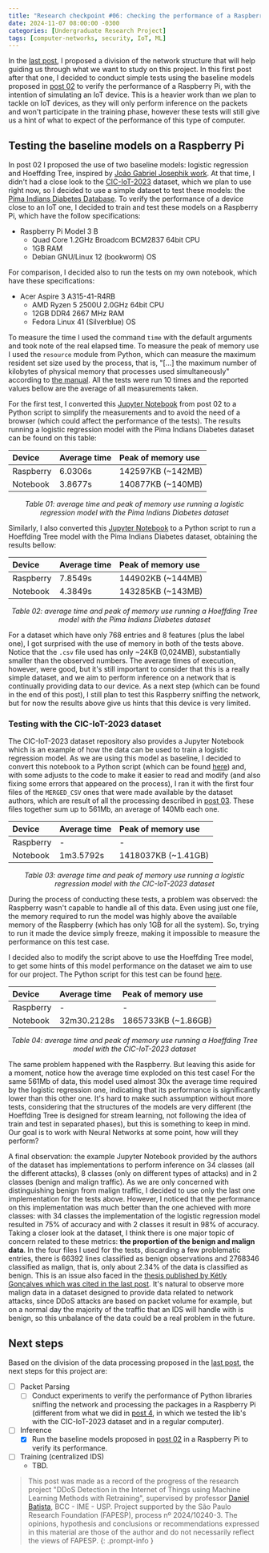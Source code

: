 ```yaml
---
title: "Research checkpoint #06: checking the performance of a Raspberry Pi handling ML models"
date: 2024-11-07 08:00:00 -0300
categories: [Undergraduate Research Project]
tags: [computer-networks, security, IoT, ML]
---
```


In the [last post](https://otavioolsilva.github.io/posts/research-05/), I proposed a division of the network structure that will help guiding us through what we want to study on this project. In this first post after that one, I decided to conduct simple tests using the baseline models proposed in [post 02](https://otavioolsilva.github.io/posts/research-02/) to verify the performance of a Raspberry Pi, with the intention of simulating an IoT device. This is a heavier work than we plan to tackle on IoT devices, as they will only perform inference on the packets and won't participate in the training phase, however these tests will still give us a hint of what to expect of the performance of this type of computer.

## Testing the baseline models on a Raspberry Pi

In post 02 I proposed the use of two baseline models: logistic regression and Hoeffding Tree, inspired by [João Gabriel Josephik work](https://www.researchgate.net/publication/376816789_Applying_Hoeffding_Tree_Algorithms_for_Effective_Stream_Learning_in_IoT_DDoS_Detection). At that time, I didn't had a close look to the [CIC-IoT-2023](https://www.unb.ca/cic/datasets/iotdataset-2023.html) dataset, which we plan to use right now, so I decided to use a simple dataset to test these models: the [Pima Indians Diabetes Database](https://www.kaggle.com/datasets/uciml/pima-indians-diabetes-database). To verify the performance of a device close to an IoT one, I decided to train and test these models on a Raspberry Pi, which have the follow specifications:

- Raspberry Pi Model 3 B
    * Quad Core 1.2GHz Broadcom BCM2837 64bit CPU
    * 1GB RAM
    * Debian GNU/Linux 12 (bookworm) OS

For comparison, I decided also to run the tests on my own notebook, which have these specifications:

- Acer Aspire 3 A315-41-R4RB
    * AMD Ryzen 5 2500U 2.0GHz 64bit CPU
    * 12GB DDR4 2667 MHz RAM
    * Fedora Linux 41 (Silverblue) OS

To measure the time I used the command `time` with the default arguments and took note of the real elapsed time. To measure the peak of memory use I used the `resource` module from Python, which can measure the maximum resident set size used by the process, that is, "[...] the maximum number of kilobytes of physical memory that processes used simultaneously" according to [the manual](https://www.gnu.org/software/libc/manual/html_node/Resource-Usage.html). All the tests were run 10 times and the reported values bellow are the average of all measurements taken.

For the first test, I converted this [Jupyter Notebook](https://github.com/otavioolsilva/ddos-detection-iot-SI/blob/main/study-notebooks/logistic-regression-tests.ipynb) from post 02 to a Python script to simplify the measurements and to avoid the need of a browser (which could affect the performance of the tests). The results running a logistic regression model with the Pima Indians Diabetes dataset can be found on this table:

| Device            | Average time     | Peak of memory use |
| :---------------- | :--------------- | :----------------- |
| Raspberry         | 6.0306s          | 142597KB (~142MB)  |
| Notebook          | 3.8677s          | 140877KB (~140MB)  |

<p style="text-align:center;"><i>Table 01: average time and peak of memory use running a logistic regression model with the Pima Indians Diabetes dataset</i></p>

Similarly, I also converted this [Jupyter Notebook](https://github.com/otavioolsilva/ddos-detection-iot-SI/blob/main/study-notebooks/hoeffding-tree-tests.ipynb) to a Python script to run a Hoeffding Tree model with the Pima Indians Diabetes dataset, obtaining the results bellow:

| Device            | Average time     | Peak of memory use |
| :---------------- | :--------------- | :----------------- |
| Raspberry         | 7.8549s          | 144902KB (~144MB)  |
| Notebook          | 4.3849s          | 143285KB (~143MB)  |

<p style="text-align:center;"><i>Table 02: average time and peak of memory use running a Hoeffding Tree model with the Pima Indians Diabetes dataset</i></p>

For a dataset which have only 768 entries and 8 features (plus the label one), I got surprised with the use of memory in both of the tests above. Notice that the `.csv` file used has only ~24KB (0,024MB), substantially smaller than the observed numbers. The average times of execution, however, were good, but it's still important to consider that this is a really simple dataset, and we aim to perform inference on a network that is continually providing data to our device. As a next step (which can be found in the end of this post), I still plan to test this Raspberry sniffing the network, but for now the results above give us hints that this device is very limited.

### Testing with the CIC-IoT-2023 dataset

The CIC-IoT-2023 dataset repository also provides a Jupyter Notebook which is an example of how the data can be used to train a logistic regression model. As we are using this model as baseline, I decided to convert this notebook to a Python script (which can be found [here](https://github.com/otavioolsilva/ddos-detection-iot-SI/blob/main/study-notebooks/cic-example-lr.py)) and, with some adjusts to the code to make it easier to read and modify (and also fixing some errors that appeared on the process), I ran it with the first four files of the `MERGED_CSV` ones that were made available by the dataset authors, which are result of all the processing described in [post 03](https://otavioolsilva.github.io/posts/research-03/#looking-at-the-cic-iot-2023-dataset-scripts). These files together sum up to 561Mb, an average of 140Mb each one.

| Device            | Average time     | Peak of memory use  |
| :---------------- | :--------------- | :------------------ |
| Raspberry         | -                | -                   |
| Notebook          | 1m3.5792s        | 1418037KB (~1.41GB) |

<p style="text-align:center;"><i>Table 03: average time and peak of memory use running a logistic regression model with the CIC-IoT-2023 dataset</i></p>

During the process of conducting these tests, a problem was observed: the Raspberry wasn't capable to handle all of this data. Even using just one file, the memory required to run the model was highly above the available memory of the Raspberry (which has only 1GB for all the system). So, trying to run it made the device simply freeze, making it impossible to measure the performance on this test case.

I decided also to modify the script above to use the Hoeffding Tree model, to get some hints of this model performance on the dataset we aim to use for our project. The Python script for this test can be found [here](https://github.com/otavioolsilva/ddos-detection-iot-SI/blob/main/study-notebooks/cic-example-ht.py).

| Device            | Average time     | Peak of memory use  |
| :---------------- | :--------------- | :------------------ |
| Raspberry         | -                | -                   |
| Notebook          | 32m30.2128s      | 1865733KB (~1.86GB) |

<p style="text-align:center;"><i>Table 04: average time and peak of memory use running a Hoeffding Tree model with the CIC-IoT-2023 dataset</i></p>

The same problem happened with the Raspberry. But leaving this aside for a moment, notice how the average time exploded on this test case! For the same 561Mb of data, this model used almost 30x the average time required by the logistic regression one, indicating that its performance is significantly lower than this other one. It's hard to make such assumption without more tests, considering that the structures of the models are very different (the Hoeffding Tree is designed for stream learning, not following the idea of train and test in separated phases), but this is something to keep in mind. Our goal is to work with Neural Networks at some point, how will they perform?

A final observation: the example Jupyter Notebook provided by the authors of the dataset has implementations to perform inference on 34 classes (all the different attacks), 8 classes (only on different types of attacks) and in 2 classes (benign and malign traffic). As we are only concerned with distinguishing benign from malign traffic, I decided to use only the last one implementation for the tests above. However, I noticed that the performance on this implementation was much better than the one achieved with more classes: with 34 classes the implementation of the logistic regression model resulted in 75% of accuracy and with 2 classes it result in 98% of accuracy. Taking a closer look at the dataset, I think there is one major topic of concern related to these metrics: **the proportion of the benign and malign data**. In the four files I used for the tests, discarding a few problematic entries, there is 66392 lines classified as benign observations and 2768346 classified as malign, that is, only about 2.34% of the data is classified as benign. This is an issue also faced in the [thesis published by Kétly Gonçalves which was cited in the last post](https://otavioolsilva.github.io/posts/research-05/#more-materials-studied). It's natural to observe more malign data in a dataset designed to provide data related to network attacks, since DDoS attacks are based on packet volume for example, but on a normal day the majority of the traffic that an IDS will handle with is benign, so this unbalance of the data could be a real problem in the future.

## Next steps

Based on the division of the data processing proposed in the [last post](https://otavioolsilva.github.io/posts/research-05/#considerations-about-the-network-structure), the next steps for this project are:

- [ ] Packet Parsing
	- [ ] Conduct experiments to verify the performance of Python libraries sniffing the network and processing the packages in a Raspberry Pi (different from what we did in [post 4](https://otavioolsilva.github.io/posts/research-04/), in which we tested the lib's with the CIC-IoT-2023 dataset and in a regular computer).
- [ ] Inference
	- [X] Run the baseline models proposed in [post 02](https://otavioolsilva.github.io/posts/research-02/) in a Raspberry Pi to verify its performance.
- [ ] Training (centralized IDS)
	- TBD.

> This post was made as a record of the progress of the research project "DDoS Detection in the Internet of Things using Machine Learning Methods with Retraining", supervised by professor [Daniel Batista](https://www.ime.usp.br/~batista/), BCC - IME - USP. Project supported by the São Paulo Research Foundation (FAPESP), process nº 2024/10240-3. The opinions, hypothesis and conclusions or recommendations expressed in this material are those of the author and do not necessarily reflect the views of FAPESP.
{: .prompt-info }

